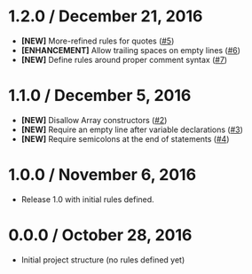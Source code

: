 # 1.2.0 / December 21, 2016

- **[NEW]** More-refined rules for quotes ([#5](https://github.com/Ticketfly/eslint-config-ticketfly-base/pull/5))
- **[ENHANCEMENT]** Allow trailing spaces on empty lines ([#6](https://github.com/Ticketfly/eslint-config-ticketfly-base/pull/6))
- **[NEW]** Define rules around proper comment syntax ([#7](https://github.com/Ticketfly/eslint-config-ticketfly-base/pull/7))


# 1.1.0 / December 5, 2016

- **[NEW]** Disallow Array constructors ([#2](https://github.com/Ticketfly/eslint-config-ticketfly-base/pull/2))
- **[NEW]** Require an empty line after variable declarations ([#3](https://github.com/Ticketfly/eslint-config-ticketfly-base/pull/3))
- **[NEW]** Require semicolons at the end of statements ([#4](https://github.com/Ticketfly/eslint-config-ticketfly-base/pull/4))


# 1.0.0 / November 6, 2016

- Release 1.0 with initial rules defined.


# 0.0.0 / October 28, 2016

- Initial project structure (no rules defined yet)

